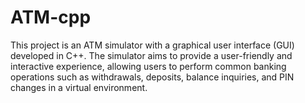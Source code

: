 # ATM-cpp
This project is an ATM simulator with a graphical user interface (GUI) developed in C++. The simulator aims to provide a user-friendly and interactive experience, allowing users to perform common banking operations such as withdrawals, deposits, balance inquiries, and PIN changes in a virtual environment.
